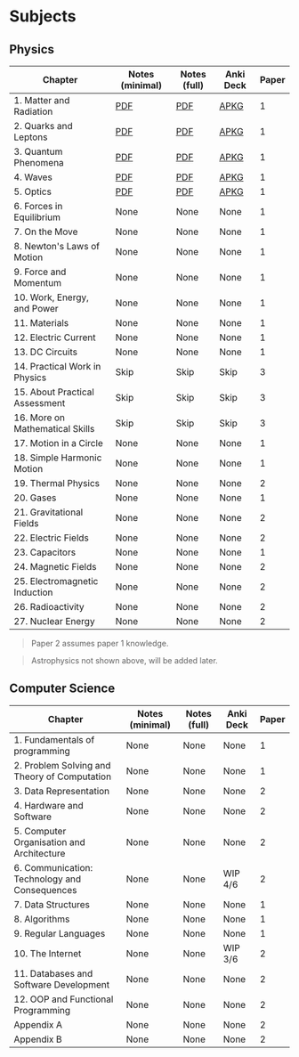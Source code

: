 # Subjects

## Physics

|Chapter|Notes (minimal)|Notes (full)|Anki Deck|Paper|
|---|---|---|---|---|
|1. Matter and Radiation|[PDF](./Minimal/Physics/1/1_matter-and-radiation.pdf)|[PDF](./Full/Physics/1/1_matter-and-radiation.pdf)|[APKG](./Decks/Physics/1_particles-and-radiation.apkg)|1|
|2. Quarks and Leptons|[PDF](./Minimal/Physics/2/2_quarks-and-leptons.pdf)|[PDF](./Full/Physics/2/2_quarks-and-leptons.pdf)|[APKG](./Decks/Physics/2_quarks-and-leptons.apkg)|1|
|3. Quantum Phenomena|[PDF](./Minimal/Physics/3/3_quantum-phenomena.pdf)|[PDF](./Full/Physics/3/3_quantum-phenomena.pdf)|[APKG](./Decks/Physics/3_quantum-phenomena.apkg)|1|
|4. Waves|[PDF](./Minimal/Physics/4/4_waves.pdf)|[PDF](./Full/Physics/4/4_waves.pdf)|[APKG](./Decks/Physics/4_waves.apkg)|1|
|5. Optics|[PDF](./Minimal/Physics/5/5_optics.pdf)|[PDF](./Full/Physics/5/5_optics.pdf)|[APKG](./Decks/Physics/5_optics.apkg)|1|
|6. Forces in Equilibrium|None|None|None|1|
|7. On the Move|None|None|None|1|
|8. Newton's Laws of Motion|None|None|None|1|
|9. Force and Momentum|None|None|None|1|
|10. Work, Energy, and Power|None|None|None|1|
|11. Materials|None|None|None|1|
|12. Electric Current|None|None|None|1|
|13. DC Circuits|None|None|None|1|
|14. Practical Work in Physics|Skip|Skip|Skip|3|
|15. About Practical Assessment|Skip|Skip|Skip|3|
|16. More on Mathematical Skills|Skip|Skip|Skip|3|
|17. Motion in a Circle|None|None|None|1|
|18. Simple Harmonic Motion|None|None|None|1|
|19. Thermal Physics|None|None|None|2|
|20. Gases|None|None|None|1|
|21. Gravitational Fields|None|None|None|2|
|22. Electric Fields|None|None|None|2|
|23. Capacitors|None|None|None|1|
|24. Magnetic Fields|None|None|None|2|
|25. Electromagnetic Induction|None|None|None|2|
|26. Radioactivity|None|None|None|2|
|27. Nuclear Energy|None|None|None|2|

> Paper 2 assumes paper 1 knowledge.

> Astrophysics not shown above, will be added later.

## Computer Science

|Chapter|Notes (minimal)|Notes (full)|Anki Deck|Paper|
|---|---|---|---|---|
|1. Fundamentals of programming|None|None|None|1|
|2. Problem Solving and Theory of Computation|None|None|None|1|
|3. Data Representation|None|None|None|2|
|4. Hardware and Software|None|None|None|2|
|5. Computer Organisation and Architecture|None|None|None|2|
|6. Communication: Technology and Consequences|None|None|WIP 4/6|2|
|7. Data Structures|None|None|None|1|
|8. Algorithms|None|None|None|1|
|9. Regular Languages|None|None|None|1|
|10. The Internet|None|None|WIP 3/6|2|
|11. Databases and Software Development|None|None|None|2|
|12. OOP and Functional Programming|None|None|None|2|
|Appendix A|None|None|None|2|
|Appendix B|None|None|None|2|
